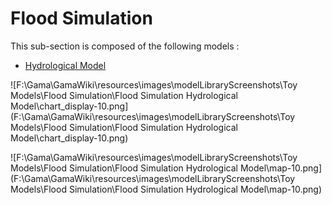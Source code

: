 # Flood Simulation

This sub-section is composed of the following models :

* [Hydrological Model](references#FloodSimulationHydrologicalModel)

![F:\Gama\GamaWiki\resources\images\modelLibraryScreenshots\Toy Models\Flood Simulation\Flood Simulation Hydrological Model\chart_display-10.png](F:\Gama\GamaWiki\resources\images\modelLibraryScreenshots\Toy Models\Flood Simulation\Flood Simulation Hydrological Model\chart_display-10.png)

![F:\Gama\GamaWiki\resources\images\modelLibraryScreenshots\Toy Models\Flood Simulation\Flood Simulation Hydrological Model\map-10.png](F:\Gama\GamaWiki\resources\images\modelLibraryScreenshots\Toy Models\Flood Simulation\Flood Simulation Hydrological Model\map-10.png)


